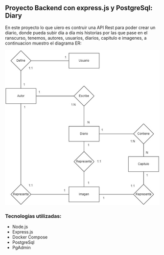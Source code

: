 ## Proyecto Backend con express.js y PostgreSql: Diary
En este proyecto lo que uiero es contruir una API Rest para poder crear un diario, donde pueda subir día a día mis historias por las que pase en el ranscurso, tenemos, autores, usuarios, diarios, capitulo e imagenes, a continuacion muestro el diagrama ER:

![Diagrama er](./files/DIARIO_ER.jpg "Diagrama er")

### Tecnologías utilizadas:
- Node.js
- Express.js
- Docker Compose
- PostgreSql
- PgAdmin

